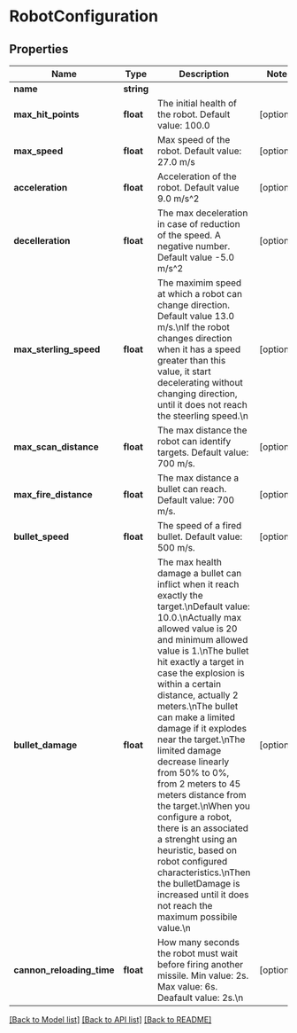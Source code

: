 # RobotConfiguration

## Properties
Name | Type | Description | Notes
------------ | ------------- | ------------- | -------------
**name** | **string** |  | 
**max_hit_points** | **float** | The initial health of the robot. Default value: 100.0 | [optional] 
**max_speed** | **float** | Max speed of the robot. Default value: 27.0 m/s | [optional] 
**acceleration** | **float** | Acceleration of the robot. Default value 9.0 m/s^2 | [optional] 
**decelleration** | **float** | The max deceleration in case of reduction of the speed. A negative number. Default value -5.0 m/s^2 | [optional] 
**max_sterling_speed** | **float** | The maximim speed at which a robot can change direction.  Default value 13.0 m/s.\nIf the robot changes direction when it has a speed greater than this value, it start decelerating without changing direction, until it does not reach the steerling speed.\n | [optional] 
**max_scan_distance** | **float** | The max distance the robot can identify targets. Default value: 700 m/s. | [optional] 
**max_fire_distance** | **float** | The max distance a bullet can reach. Default value: 700 m/s. | [optional] 
**bullet_speed** | **float** | The speed of a fired bullet. Default value: 500 m/s. | [optional] 
**bullet_damage** | **float** | The max health damage a bullet can inflict when it reach exactly the target.\nDefault value: 10.0.\nActually max allowed value is 20 and minimum allowed value is 1.\nThe bullet hit exactly a target in case the explosion is within a certain distance, actually 2 meters.\nThe bullet can make a limited damage if it explodes near the target.\nThe limited damage decrease linearly from 50% to 0%, from 2 meters to 45 meters distance from the target.\nWhen you configure a robot, there is an associated a strenght using an heuristic, based on robot configured characteristics.\nThen the bulletDamage is increased until it does not reach the maximum possibile value.\n | [optional] 
**cannon_reloading_time** | **float** | How many seconds the robot must wait before firing another missile. Min value: 2s. Max value: 6s. Deafault value: 2s.\n | [optional] 

[[Back to Model list]](../README.md#documentation-for-models) [[Back to API list]](../README.md#documentation-for-api-endpoints) [[Back to README]](../README.md)


